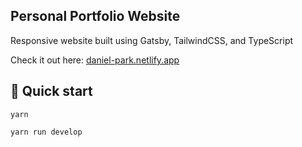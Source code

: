 ## Personal Portfolio Website
Responsive website built using Gatsby, TailwindCSS, and TypeScript

Check it out here: [daniel-park.netlify.app](https://daniel-park.netlify.app)

## 🚀 Quick start
`yarn`

`yarn run develop`
